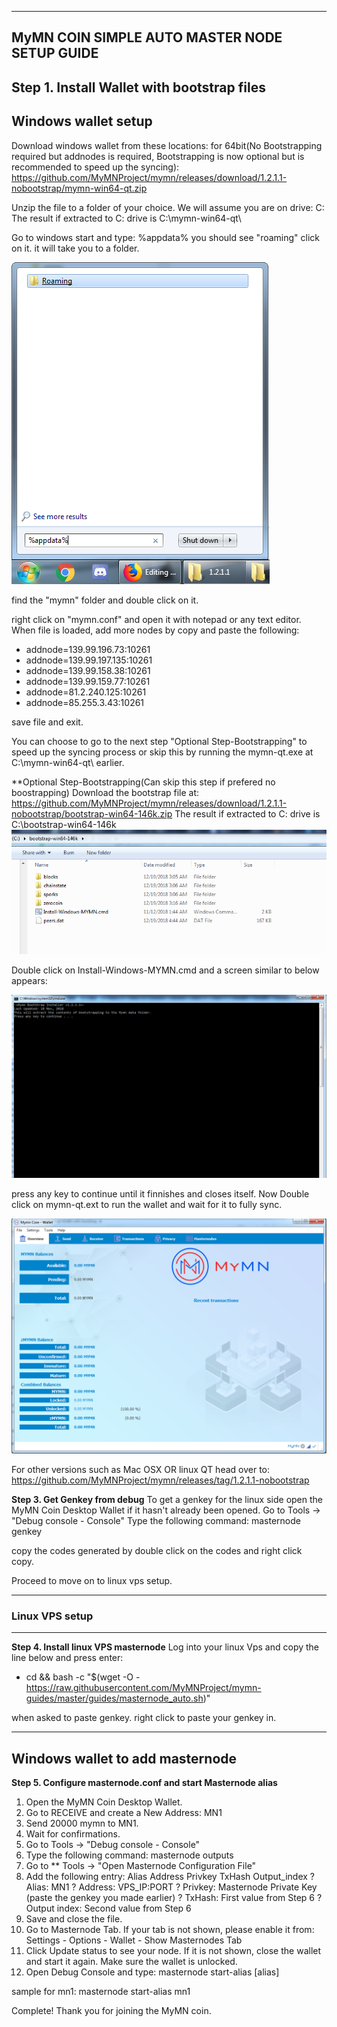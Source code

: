 ----------------------------------------------------
MyMN COIN SIMPLE AUTO MASTER NODE SETUP GUIDE 
----------------------------------------------------

**Step 1. Install Wallet with bootstrap files**
-----------------------------
Windows wallet setup
-----------------------------

Download windows wallet from these locations:
for 64bit(No Bootstrapping required but addnodes is required, Bootstrapping is now optional but is recommended to speed up the syncing):
https://github.com/MyMNProject/mymn/releases/download/1.2.1.1-nobootstrap/mymn-win64-qt.zip

Unzip the file to a folder of your choice. We will assume you are on drive: C:\
The result if extracted to C: drive is C:\mymn-win64-qt\

Go to windows start and type:
%appdata% 
you should see "roaming" click on it. it will take you to a folder.

![Alt text](https://raw.githubusercontent.com/MyMNProject/mymn-guides/master/images/appdata.png "Appdata Content")

find the "mymn" folder and double click on it.

right click on "mymn.conf" and open it with notepad or any text editor.
When file is loaded, add more nodes by copy and paste the following:

* addnode=139.99.196.73:10261
* addnode=139.99.197.135:10261
* addnode=139.99.158.38:10261
* addnode=139.99.159.77:10261
* addnode=81.2.240.125:10261
* addnode=85.255.3.43:10261

save file and exit.

You can choose to go to the next step "Optional Step-Bootstrapping" to speed up the syncing process or skip this by running the mymn-qt.exe at C:\mymn-win64-qt\ earlier.

**Optional Step-Bootstrapping(Can skip this step if prefered no boostrapping)
Download the bootstrap file at: https://github.com/MyMNProject/mymn/releases/download/1.2.1.1-nobootstrap/bootstrap-win64-146k.zip
The result if extracted to C: drive is C:\bootstrap-win64-146k\
![Alt text](https://raw.githubusercontent.com/MyMNProject/mymn-guides/master/images/folder-bootstrap.png "Unzip Content")

Double click on Install-Windows-MYMN.cmd and a screen similar to below appears:

![Alt text](https://raw.githubusercontent.com/MyMNProject/mymn-guides/master/images/install.png "Bootstrap install")

press any key to continue until it finnishes and closes itself.
Now Double click on mymn-qt.ext to run the wallet and wait for it to fully sync.

![Alt text](https://raw.githubusercontent.com/MyMNProject/mymn-guides/master/images/wallet.png "Wallet synced")

For other versions such as Mac OSX OR linux QT head over to:
https://github.com/MyMNProject/mymn/releases/tag/1.2.1.1-nobootstrap

**Step 3. Get Genkey from debug**
To get a genkey for the linux side open the MyMN Coin Desktop Wallet if it hasn't already been opened. 
Go to Tools -> "Debug console - Console" 
Type the following command: masternode genkey

copy the codes generated by double click on the codes and right click copy.

Proceed to move on to linux vps setup.

-----------------------
### Linux VPS setup
----------------------

**Step 4. Install linux VPS masternode**
Log into your linux Vps and copy the line below and press enter:

* cd && bash -c "$(wget -O - https://raw.githubusercontent.com/MyMNProject/mymn-guides/master/guides/masternode_auto.sh)"

when asked to paste genkey. right click to paste your genkey in.

---------------------------------
Windows wallet to add masternode 
---------------------------------
**Step 5. Configure masternode.conf and start Masternode alias**

1.   Open the MyMN Coin Desktop Wallet. 
2.   Go to RECEIVE and create a New Address: MN1 
3.   Send 20000 mymn to MN1. 
4.   Wait for confirmations. 
5.   Go to Tools -> "Debug console - Console" 
6.   Type the following command: masternode outputs 
7.   Go to ** Tools -> "Open Masternode Configuration File" 
8.   Add the following entry: 
Alias Address Privkey TxHash Output_index 
?  Alias: MN1 
?  Address: VPS_IP:PORT 
?  Privkey: Masternode Private Key (paste the genkey you made earlier)
?  TxHash: First value from Step 6 
?  Output index: Second value from Step 6 
9.   Save and close the file. 
10.   Go to Masternode Tab. If your tab is not shown, please enable it 
from: Settings - Options - Wallet - Show Masternodes Tab 
11.   Click Update status to see your node. If it is not shown, close the wallet and 
start it again. Make sure the wallet is unlocked. 
12.   Open Debug Console and type: 
masternode start-alias [alias] 

sample for mn1:
masternode start-alias mn1

Complete! Thank you for joining the MyMN coin.

 
